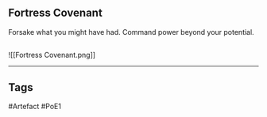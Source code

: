 ## Fortress Covenant
Forsake what you might have had.
Command power beyond your potential.
##
![[Fortress Covenant.png]]

---
## Tags
#Artefact
#PoE1